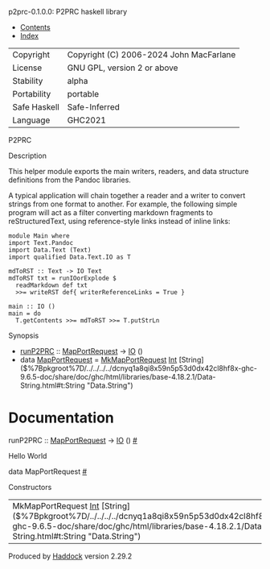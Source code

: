 <div id="package-header">

<span class="caption">p2prc-0.1.0.0: P2PRC haskell library</span>

- [Contents](index.html)
- [Index](doc-index.html)

</div>

<div id="content">

<div id="module-header">

|              |                                         |
|--------------|-----------------------------------------|
| Copyright    | Copyright (C) 2006-2024 John MacFarlane |
| License      | GNU GPL, version 2 or above             |
| Stability    | alpha                                   |
| Portability  | portable                                |
| Safe Haskell | Safe-Inferred                           |
| Language     | GHC2021                                 |

P2PRC

</div>

<div id="description">

Description

<div class="doc">

This helper module exports the main writers, readers, and data structure
definitions from the Pandoc libraries.

A typical application will chain together a reader and a writer to
convert strings from one format to another. For example, the following
simple program will act as a filter converting markdown fragments to
reStructuredText, using reference-style links instead of inline links:

    module Main where
    import Text.Pandoc
    import Data.Text (Text)
    import qualified Data.Text.IO as T

    mdToRST :: Text -> IO Text
    mdToRST txt = runIOorExplode $
      readMarkdown def txt
      >>= writeRST def{ writerReferenceLinks = True }

    main :: IO ()
    main = do
      T.getContents >>= mdToRST >>= T.putStrLn

</div>

</div>

<div id="synopsis">

Synopsis

- [runP2PRC](#v:runP2PRC) ::
  [MapPortRequest](P2PRC.html#t:MapPortRequest "P2PRC") -\>
  [IO]($%7Bpkgroot%7D/../../../../dcnyq1a8qi8x59n5p53d0dx42cl8hf8x-ghc-9.6.5-doc/share/doc/ghc/html/libraries/base-4.18.2.1/System-IO.html#t:IO "System.IO")
  ()
- <span class="keyword">data</span> [MapPortRequest](#t:MapPortRequest)
  = [MkMapPortRequest](#v:MkMapPortRequest)
  [Int]($%7Bpkgroot%7D/../../../../dcnyq1a8qi8x59n5p53d0dx42cl8hf8x-ghc-9.6.5-doc/share/doc/ghc/html/libraries/base-4.18.2.1/Data-Int.html#t:Int "Data.Int")
  [String]($%7Bpkgroot%7D/../../../../dcnyq1a8qi8x59n5p53d0dx42cl8hf8x-ghc-9.6.5-doc/share/doc/ghc/html/libraries/base-4.18.2.1/Data-String.html#t:String "Data.String")

</div>

<div id="interface">

# Documentation

<div class="top">

<span id="v:runP2PRC" class="def">runP2PRC</span> ::
[MapPortRequest](P2PRC.html#t:MapPortRequest "P2PRC") -\>
[IO]($%7Bpkgroot%7D/../../../../dcnyq1a8qi8x59n5p53d0dx42cl8hf8x-ghc-9.6.5-doc/share/doc/ghc/html/libraries/base-4.18.2.1/System-IO.html#t:IO "System.IO")
() <a href="#v:runP2PRC" class="selflink">#</a>

<div class="doc">

Hello World

</div>

</div>

<div class="top">

<span class="keyword">data</span> <span id="t:MapPortRequest"
class="def">MapPortRequest</span>
<a href="#t:MapPortRequest" class="selflink">#</a>

<div class="subs constructors">

Constructors

|                                                                                                                                                                                                                                                                                                                                                                                                     |     |
|-----------------------------------------------------------------------------------------------------------------------------------------------------------------------------------------------------------------------------------------------------------------------------------------------------------------------------------------------------------------------------------------------------|-----|
| <span id="v:MkMapPortRequest" class="def">MkMapPortRequest</span> [Int]($%7Bpkgroot%7D/../../../../dcnyq1a8qi8x59n5p53d0dx42cl8hf8x-ghc-9.6.5-doc/share/doc/ghc/html/libraries/base-4.18.2.1/Data-Int.html#t:Int "Data.Int") [String]($%7Bpkgroot%7D/../../../../dcnyq1a8qi8x59n5p53d0dx42cl8hf8x-ghc-9.6.5-doc/share/doc/ghc/html/libraries/base-4.18.2.1/Data-String.html#t:String "Data.String") |     |

</div>

</div>

</div>

</div>

<div id="footer">

Produced by [Haddock](http://www.haskell.org/haddock/) version 2.29.2

</div>
